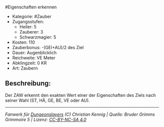 #Eigenschaften erkennen  
- Kategorie: #Zauber  
- Zugangsstufen:  
  - Heiler: 5  
  - Zauberer: 3  
  - Schwarzmagier: 5  
- Kosten: 110  
- Zauberbonus: -(GEI+AU)/2 des Ziel  
- Dauer: Augenblicklich  
- Reichweite: VE Meter  
- Abklingzeit: 0 KR  
- Art: Zaubern     

## Beschreibung:
Der ZAW erkennt den exakten Wert einer der Eigenschaften des Ziels nach seiner Wahl (ST, HÄ, GE, BE, VE oder AU).


___
*Fanwerk für [Dungeonslayers](https://www.dungeonslayers.net/) (C) Christian Kennig | Quelle: Bruder Grimms Grimmoire 5 | Lizenz: [CC-BY-NC-SA 4.0](https://creativecommons.org/licenses/by-nc-sa/4.0/deed.de)*